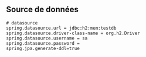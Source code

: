 ## Source de données

```properties
# datasource
spring.datasource.url = jdbc:h2:mem:testdb
spring.datasource.driver-class-name = org.h2.Driver
spring.datasource.username = sa
spring.datasource.password =
spring.jpa.generate-ddl=true
```